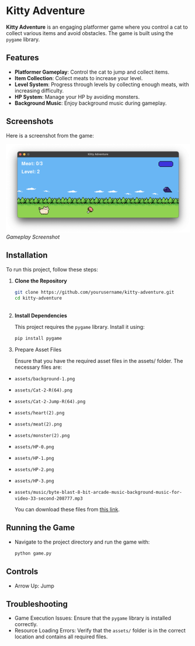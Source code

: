 # Kitty Adventure

**Kitty Adventure** is an engaging platformer game where you control a cat to collect various items and avoid obstacles. The game is built using the `pygame` library.

## Features

- **Platformer Gameplay**: Control the cat to jump and collect items.
- **Item Collection**: Collect meats to increase your level.
- **Level System**: Progress through levels by collecting enough meats, with increasing difficulty.
- **HP System**: Manage your HP by avoiding monsters.
- **Background Music**: Enjoy background music during gameplay.

## Screenshots
Here is a screenshot from the game:

![Gameplay Screenshot](https://github.com/jiyoungk-0/KittyAdventure/blob/resource/Demo%20Screen%20Shot.png)
*Gameplay Screenshot*

## Installation

To run this project, follow these steps:

1. **Clone the Repository**

   ```bash
   git clone https://github.com/yourusername/kitty-adventure.git
   cd kitty-adventure
  
2. **Install Dependencies**

    This project requires the `pygame` library. Install it using:

    ```bash
    pip install pygame
    ```

3. Prepare Asset Files

   Ensure that you have the required asset files in the assets/ folder. The necessary files are:

  - `assets/background-1.png`
  - `assets/Cat-2-R(64).png`
  - `assets/Cat-2-Jump-R(64).png`
  - `assets/heart(2).png`
  - `assets/meat(2).png`
  - `assets/monster(2).png`
  - `assets/HP-0.png`
  - `assets/HP-1.png`
  - `assets/HP-2.png`
  - `assets/HP-3.png`
  - `assets/music/byte-blast-8-bit-arcade-music-background-music-for-video-33-second-208777.mp3`

    You can download these files from [this link](https://github.com/jiyoungk-0/KittyAdventure/tree/assets).

## Running the Game
- Navigate to the project directory and run the game with:
  
  ```bash
  python game.py
  ```

## Controls
- Arrow Up: Jump

## Troubleshooting
- Game Execution Issues: Ensure that the `pygame` library is installed correctly.
- Resource Loading Errors: Verify that the `assets/` folder is in the correct location and contains all required files.



